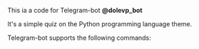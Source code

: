 This ia a code for Telegram-bot **@dolevp_bot**

It's a simple quiz on the Python programming language theme.

Telegram-bot supports the following commands:
